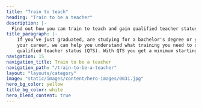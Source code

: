 ```yaml
---
title: "Train to teach"
heading: "Train to be a teacher"
description: |-
  Find out how you can train to teach and gain qualified teacher status (QTS). Explore university and school-led training, and how to get QTS with a PGCE.
title_paragraph: |-
    If you’ve just graduated, are studying for a bachelor's degree or you want to change
    your career, we can help you understand what training you need to do to get
    qualified teacher status (QTS). With QTS you get a minimum starting salary of $salaries_starting_min$.
navigation: 15
navigation_title: Train to be a teacher
navigation_path: "/train-to-be-a-teacher"
layout: "layouts/category"
image: "static/images/content/hero-images/0031.jpg"
hero_bg_color: yellow
title_bg_color: white
hero_blend_content: true
---
```



